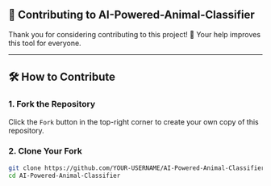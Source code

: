 ## 🙌 Contributing to AI-Powered-Animal-Classifier

Thank you for considering contributing to this project! 🎉 Your help improves this tool for everyone.

---

## 🛠 How to Contribute

### 1. Fork the Repository
Click the `Fork` button in the top-right corner to create your own copy of this repository.

### 2. Clone Your Fork
```bash
git clone https://github.com/YOUR-USERNAME/AI-Powered-Animal-Classifier.git
cd AI-Powered-Animal-Classifier
